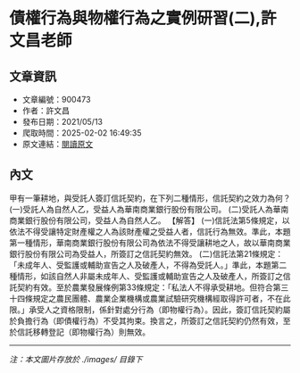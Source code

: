 # 債權行為與物權行為之實例研習(二),許文昌老師

## 文章資訊
- 文章編號：900473
- 作者：許文昌
- 發布日期：2021/05/13
- 爬取時間：2025-02-02 16:49:35
- 原文連結：[閱讀原文](https://real-estate.get.com.tw/Columns/detail.aspx?no=900473)

## 內文
甲有一筆耕地，與受託人簽訂信託契約，在下列二種情形，信託契約之效力為何？
(一)受託人為自然人乙，受益人為華南商業銀行股份有限公司。
(二)受託人為華南商業銀行股份有限公司，受益人為自然人乙。
【解答】
(一)信託法第5條規定，以依法不得受讓特定財產權之人為該財產權之受益人者，信託行為無效。準此，本題第一種情形，華南商業銀行股份有限公司為依法不得受讓耕地之人，故以華南商業銀行股份有限公司為受益人，所簽訂之信託契約無效。
(二)信託法第21條規定：「未成年人、受監護或輔助宣告之人及破產人，不得為受託人。」準此，本題第二種情形，如該自然人非屬未成年人、受監護或輔助宣告之人及破產人，所簽訂之信託契約有效。至於農業發展條例第33條規定：「私法人不得承受耕地。但符合第三十四條規定之農民團體、農業企業機構或農業試驗研究機構經取得許可者，不在此限。」承受人之資格限制，係針對處分行為（即物權行為）。因此，簽訂信託契約屬於負擔行為（即債權行為）不受其拘束。換言之，所簽訂之信託契約仍然有效，至於信託移轉登記（即物權行為）則無效。

---
*注：本文圖片存放於 ./images/ 目錄下*
